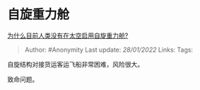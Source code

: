 # 自旋重力舱
[为什么目前人类没有在太空启用自旋重力舱?](https://www.zhihu.com/question/393984351/answer/1973552488)

> Author: #Anonymity
> Last update: *28/01/2022*
> Links:
> Tags:

自旋结构对接货运客运飞船非常困难，风险很大。

致命问题。
